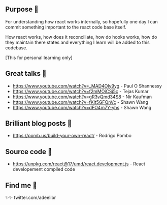 ## Purpose 🦮

For understanding how react works internally, so hopefully one day I can commit
something important to the react code base itself.

How react works, how does it reconciliate, how do hooks works, how do they maintain
there states and everything I learn will be added to this codebase.

[This for personal learning only]

## Great talks 🐤

- https://www.youtube.com/watch?v=_MAD4Oly9yg - Paul O Shannessy
- https://www.youtube.com/watch?v=f2mMOiCSj5c - Tejas Kumar
- https://www.youtube.com/watch?v=gR3vQmd34S8 - Nir Kaufman
- https://www.youtube.com/watch?v=fKlt5GFQnVc - Shawn Wang
- https://www.youtube.com/watch?v=dFO4m7Y-yhs - Shawn Wang

## Brilliant blog posts 🐐

- https://pomb.us/build-your-own-react/ - Rodrigo Pombo

## Source code 🦜

- https://unpkg.com/react@17/umd/react.development.js - React developement compiled code

## Find me 🐌

✨✨ twitter.com/adeelibr
